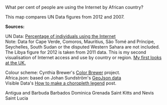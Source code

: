 What per cent of people are using the Internet by African country? 

This map compares UN Data figures from 2012 and 2007. 

<strong>Sources:</strong>

UN Data: <a href="http://data.un.org/Data.aspx?d=ITU&f=ind1Code%3aI99H">Percentage of individuals using the Internet</a><br/>
Note: Data for Cape Verde, Comoros, Mauritius, São Tomé and Príncipe, Seychelles, South Sudan or the disputed Western Sahara are not included. The Libya figure for 2012 is taken from 2011 data.
This is my second visualisation of Internet access and use by country or region. <a href="http://bl.ocks.org/radiocontrolled/8246732">My first looks at the UK.</a>
 
Colour scheme: Cynthia Brewer's <a href="http://colorbrewer2.org/?type=sequential&scheme=YlGnBu&n=9">Color Brewer</a> project.<br/>
Africa.json: based on Johan Sundström's <a href="https://github.com/johan/world.geo.json/blob/master/countries.geo.json">GeoJson data</a><br/>
Visible Data's <a href="http://bit.ly/1bC8wst">How to make a choropleth legend</a> post.

Antigua and Barbuda 
Barbados
Dominica
Grenada
Saint Kitts and Nevis
Saint Lucia